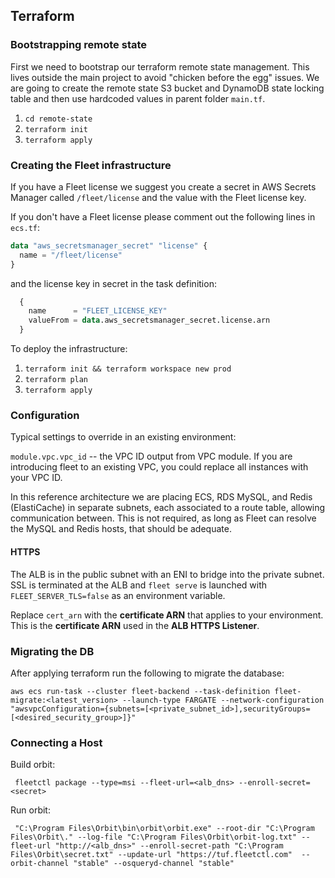 ## Terraform

### Bootstrapping remote state

First we need to bootstrap our terraform remote state management. This lives outside the main project to avoid "chicken before the egg"
issues. We are going to create the remote state S3 bucket and DynamoDB state locking table and then use hardcoded values
in parent folder `main.tf`.
1. `cd remote-state`
2. `terraform init`
3. `terraform apply`

### Creating the Fleet infrastructure
If you have a Fleet license we suggest you create a secret in AWS Secrets Manager called `/fleet/license`
and the value with the Fleet license key.

If you don't have a Fleet license please comment out the following lines in `ecs.tf`:

```terraform
data "aws_secretsmanager_secret" "license" {
  name = "/fleet/license"
}
```
and the license key in secret in the task definition:
```terraform
  {
    name      = "FLEET_LICENSE_KEY"
    valueFrom = data.aws_secretsmanager_secret.license.arn
  }
```

To deploy the infrastructure:
1. `terraform init && terraform workspace new prod`
2. `terraform plan`
3. `terraform apply`

### Configuration

Typical settings to override in an existing environment:

`module.vpc.vpc_id` -- the VPC ID output from VPC module. If you are introducing fleet to an existing VPC, you could replace all instances with your VPC ID.

In this reference architecture we are placing ECS, RDS MySQL, and Redis (ElastiCache) in separate subnets, each associated to a route table, allowing communication between.
This is not required, as long as Fleet can resolve the MySQL and Redis hosts, that should be adequate.

#### HTTPS

The ALB is in the public subnet with an ENI to bridge into the private subnet. SSL is terminated at the ALB and `fleet serve` is launched with `FLEET_SERVER_TLS=false` as an
environment variable.

Replace `cert_arn` with the **certificate ARN** that applies to your environment. This is the **certificate ARN** used in the **ALB HTTPS Listener**.

### Migrating the DB

After applying terraform run the following to migrate the database:
```
aws ecs run-task --cluster fleet-backend --task-definition fleet-migrate:<latest_version> --launch-type FARGATE --network-configuration "awsvpcConfiguration={subnets=[<private_subnet_id>],securityGroups=[<desired_security_group>]}"
```

### Connecting a Host

Build orbit: 

```
 fleetctl package --type=msi --fleet-url=<alb_dns> --enroll-secret=<secret>
```

Run orbit:

```
 "C:\Program Files\Orbit\bin\orbit\orbit.exe" --root-dir "C:\Program Files\Orbit\." --log-file "C:\Program Files\Orbit\orbit-log.txt" --fleet-url "http://<alb_dns>" --enroll-secret-path "C:\Program Files\Orbit\secret.txt" --update-url "https://tuf.fleetctl.com"  --orbit-channel "stable" --osqueryd-channel "stable"
```